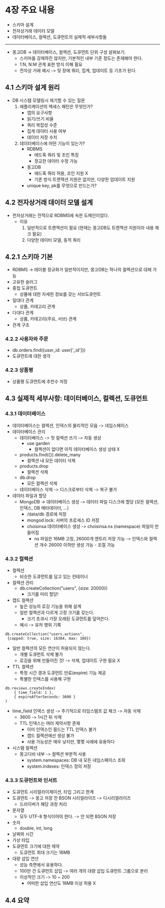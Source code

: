 # 4장 주요 내용
- 스키마 설계
- 전자상거래 데이터 모델
- 데이터베이스, 컬렉션, 도큐먼트의 실제적 세부사항들

---

- 몽고DB -> 데이터베이스, 컬렉션, 도큐먼트 단위 구성 살펴보기.
  - 스키마를 강제하진 않지만, 기본적인 내부 기준 정도는 존재해야 한다.
  - 1:N, N:M 관계 표현 방식 이해 필요
  - 전자상 거래 예시 -> 뒷 장에 쿼리, 집계, 업데이트 등 기초가 된다.
  
## 4.1 스키마 설계 원리
- DB 시스템 모델링시 제기할 수 있는 질문
  1. 애플리케이션의 액세스 패턴은 무엇인가?
     - 앱의 요구사항
     - 읽기/쓰기 비율
     - 쿼리 복잡성 수준
     - 집계 데이터 사용 여부
     - 데이터 저장 수치
  2. 데이터베이스에 어떤 기능이 있는가?
     - RDBMS
       - 애드혹 쿼리 및 조인 특징
       - 정교한 데이터 수정 가능
     - 몽고DB
       - 애드혹 쿼리 허용, 조인 지원 X
       - 기존 방식 트랜잭션 지원은 없지만, 다양한 업데이트 지원
     - unique key, pk를 무엇으로 만드는가?

## 4.2 전자상거래 데이터 모델 설계
- 전자상거래는 전적으로 RDBMS에 속한 도메인이었다.
  - 이유
    1. 일반적으로 트랜잭션이 필요 (현재는 몽고DB도 트랜잭션 지원이라 내용 체크 필요)
    2. 다양한 데이터 모델, 동적 쿼리

## 4.2.1 스키마 기본
- RDBMS -> 테이블 정규화가 일반적이지만, 몽고DB는 하나의 컬렉션으로 대체 가능
- 고유한 슬러그
- 중첩 도큐먼트
  - 상품에 대한 자세한 정보를 갖는 서브도큐먼트
- 일대다 관계
  - 상품, 카테고리 관계
- 다대다 관계
  - 상품, 카테고리(주요, 서브) 관계
- 관계 구조

### 4.2.2 사용자와 주문
- db.orders.find({user_id: user['_id']})
- 도큐먼트에 대한 생각

### 4.2.3 상품평
- 상품평 도큐먼트에 추천수 저장

## 4.3 실제적 세부사항: 데이터베이스, 컬렉션, 도큐먼트

### 4.3.1 데이터베이스
- 데이터베이스는 컬렉션, 인덱스의 물리적인 모음 -> 네임스페이스
- 데이터베이스 관리
  - 데이터베이스 -> 첫 컬렉션 쓰기 -> 자동 생성
    - use garden
      - 컬렉션이 없다면 아직 데이터베이스 생성 상태 X
  - products.find({}).delete_many
    - 컬렉션 내 모든 데이터 삭제
  - products.drop
    - 컬렉션 삭제
  - db.drop
    - 모든 컬렉션 삭제
  - 데이터베이스 삭제 -> 디스크로부터 삭제 -> 복구 불가
- 데이터 파일과 할당
  - MongoDB -> 데이터베이스 생성 -> 데이터 파일 디스크에 할당 (모든 컬렉션, 인덱스, DB 메타데이터, ...)
    - /data/db 경로에 저장
    - mongod.lock: 서버의 프로세스 ID 저장
    - choisinsa 데이터베이스 생성 -> choisinsa.ns (namespace) 파일이 만들어짐
      - ns 파일은 16MB 고정, 26000개 엔트리 저장 가능 -> 인덱스와 컬렉션 개수 26000 이하만 생성 가능 - 조절 가능
      
### 4.3.2 컬렉션
- 컬렉션
  - 비슷한 도큐먼트를 담고 있는 컨테이너
- 컬렉션 관리
  - db.createCollection("users", {size: 20000})
    - 크기를 미리 할당!
- 캡드 컬렉션
  - 높은 성능의 로깅 기능을 위해 설계
  - 일반 컬렉션과 다르게 고정 크기를 갖는다.
    - 크기 초과시 가장 오래된 도큐먼트를 덮어쓴다.
  - 예시 -> 유저 행위 기록
```mongodb-json
db.createCollection("users.actions",
 {capped: true, size: 16384, max: 100})
```
- 일반 컬렉션의 모든 연산이 허용되지 않는다.
  - 개별 도큐먼트 삭제 불가
  - 로깅을 위해 만들어진 것! -> 삭제, 업데이트 구현 필요 X
- TTL 컬렉션
  - 특정 시간 경과 도큐먼트 만료(expire) 기능 제공
  - 특별한 인덱스를 사용해 구현
```mongodb-json
db.reviews.createIndex(
    { time_field: 1 },
    { expireAfterSeconds: 3600 }
)
```
- time_field 인덱스 생성 -> 주기적으로 타임스탬프 값 체크 -> 자동 삭제
  - 3600 -> 1시간 뒤 삭제
  - TTL 인덱스는 여러 제약사항 존재
    - 이미 인덱스인 필드는 TTL 인덱스 불가
    - 캡드 컬렉션에선 생성 불가
    - 사용 가능성은 매우 낮지만, 몇몇 사례에 유용하다
- 시스템 컬렉션
  - 몽고디비 내부 -> 컬렉션 부분적 사용
    - system.namespaces: DB 내 모든 네임스페이스 조회 
    - system.indexes: 인덱스 정의 저장

### 4.3.3 도큐먼트와 인서트
- 도큐먼트 시리얼라이제이션, 타입 그리고 한계
- 도큐먼트 -> 몽고 저장 전 BSON 시리얼라이즈 -> 디시리얼라이즈
  - 드라이버가 해당 과정 처리
- 문자열
  - 모두 UTF-8 형식이어야 한다. -> 안 되면 BSON 저장
- 숫자
  - double, int, long 
- 날짜와 시간
- 가상 타입
- 도큐먼트 크기에 대한 제약
  - 도큐먼트 최대 크기는 16MB
- 대량 삽입 연산
  - 성능 측면에서 유용하다.
  - 100만 건 도큐먼트 삽입 -> 여러 개의 대량 삽입 도큐먼트 그룹으로 분리
  - 이상적인 크기 -> 10 ~ 200
    - 어떠한 삽입 연산도 16MB 이상 허용 X

## 4.4 요약
